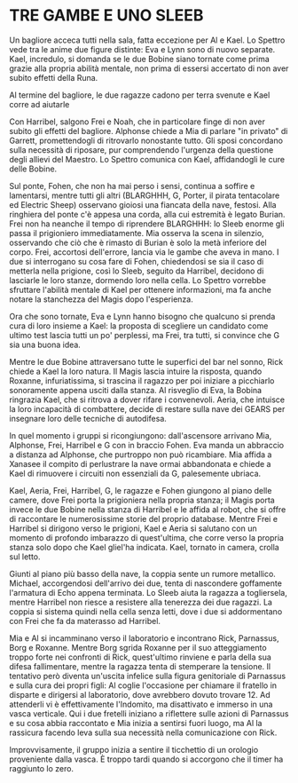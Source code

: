 # TRE GAMBE E UNO SLEEB

Un bagliore acceca tutti nella sala, fatta eccezione per Al e Kael. Lo Spettro vede tra le anime due figure distinte: Eva e Lynn sono di nuovo separate. Kael, incredulo, si domanda se le due Bobine siano tornate come prima grazie alla propria abilità mentale, non prima di essersi accertato di non aver subito effetti della Runa.

Al termine del bagliore, le due ragazze cadono per terra svenute e Kael corre ad aiutarle

Con Harribel, salgono Frei e Noah, che in particolare finge di non aver subito gli effetti del bagliore. Alphonse chiede a Mia di parlare "in privato" di Garrett, promettendogli di ritrovarlo nonostante tutto. Gli sposi concordano sulla necessità di riposare, pur comprendendo l'urgenza della questione degli allievi del Maestro. Lo Spettro comunica con Kael, affidandogli le cure delle Bobine.

Sul ponte, Fohen, che non ha mai perso i sensi, continua a soffire e lamentarsi, mentre tutti gli altri (BLARGHHH, G, Porter, il pirata tentacolare ed Electric Sheep) osservano gioiosi una fiancata della nave, festosi. Alla ringhiera del ponte c'è appesa una corda, alla cui estremità è legato Burian. Frei non ha neanche il tempo di riprendere BLARGHHH: lo Sleeb enorme gli passa il prigioniero immediatamente. Mia osserva la scena in silenzio, osservando che ciò che è rimasto di Burian è solo la metà inferiore del corpo. Frei, accortosi dell'errore, lancia via le gambe che aveva in mano. I due si interrogano su cosa fare di Fohen, chiedendosi se sia il caso di metterla nella prigione, così lo Sleeb, seguito da Harribel, decidono di lasciarle le loro stanze, dormendo loro nella cella. Lo Spettro vorrebbe sfruttare l'abilità mentale di Kael per ottenere informazioni, ma fa anche notare la stanchezza del Magis dopo l'esperienza.

Ora che sono tornate, Eva e Lynn hanno bisogno che qualcuno si prenda cura di loro insieme a Kael: la proposta di scegliere un candidato come ultimo test lascia tutti un po' perplessi, ma Frei, tra tutti, si convince che G sia una buona idea.

Mentre le due Bobine attraversano tutte le superfici del bar nel sonno, Rick chiede a Kael la loro natura. Il Magis lascia intuire la risposta, quando Roxanne, infuriatissima, si trascina il ragazzo per poi iniziare a picchiarlo sonoramente appena usciti dalla stanza. Al risveglio di Eva, la Bobina ringrazia Kael, che si ritrova a dover rifare i convenevoli. Aeria, che intuisce la loro incapacità di combattere, decide di restare sulla nave dei GEARS per insegnare loro delle tecniche di autodifesa. 

In quel momento i gruppi si ricongiungono: dall'ascensore arrivano Mia, Alphonse, Frei, Harribel e G con in braccio Fohen. Eva manda un abbraccio a distanza ad Alphonse, che purtroppo non può ricambiare. Mia affida a Xanasee il compito di perlustrare la nave ormai abbandonata e chiede a Kael di rimuovere i circuiti non essenziali da G, palesemente ubriaca.

Kael, Aeria, Frei, Harribel, G, le ragazze e Fohen giungono al piano delle camere, dove Frei porta la prigioniera nella propria stanza; il Magis porta invece le due Bobine nella stanza di Harribel e le affida al robot, che si offre di raccontare le numerosissime storie del proprio database. Mentre Frei e Harribel si dirigono verso le prigioni, Kael e Aeria si salutano con un momento di profondo imbarazzo di quest'ultima, che corre verso la propria stanza solo dopo che Kael gliel'ha indicata. Kael, tornato in camera, crolla sul letto.

Giunti al piano più basso della nave, la coppia sente un rumore metallico. Michael, accorgendosi dell'arrivo dei due, tenta di nascondere goffamente l'armatura di Echo appena terminata. Lo Sleeb aiuta la ragazza a togliersela, mentre Harribel non riesce a resistere alla tenerezza dei due ragazzi. La coppia si sistema quindi nella cella senza letti, dove i due si addormentano con Frei che fa da materasso ad Harribel.

Mia e Al si incamminano verso il laboratorio e incontrano Rick, Parnassus, Borg e Roxanne. Mentre Borg sgrida Roxanne per il suo atteggiamento troppo forte nei confronti di Rick, quest'ultimo rinviene e parla della sua difesa fallimentare, mentre la ragazza tenta di stemperare la tensione. Il tentativo però diventa un'uscita infelice sulla figura genitoriale di Parnassus e sulla cura dei propri figli: Al coglie l'occasione per chiamare il fratello in disparte e dirigersi al laboratorio, dove avrebbero dovuto trovare 12. Ad attenderli vi è effettivamente l'Indomito, ma disattivato e immerso in una vasca verticale. Qui i due fretelli iniziano a riflettere sulle azioni di Parnassus e su cosa abbia raccontato e Mia inizia a sentirsi fuori luogo, ma Al la rassicura facendo leva sulla sua necessità nella comunicazione con Rick.

Improvvisamente, il gruppo inizia a sentire il ticchettio di un orologio proveniente dalla vasca. È troppo tardi quando si accorgono che il timer ha raggiunto lo zero.
